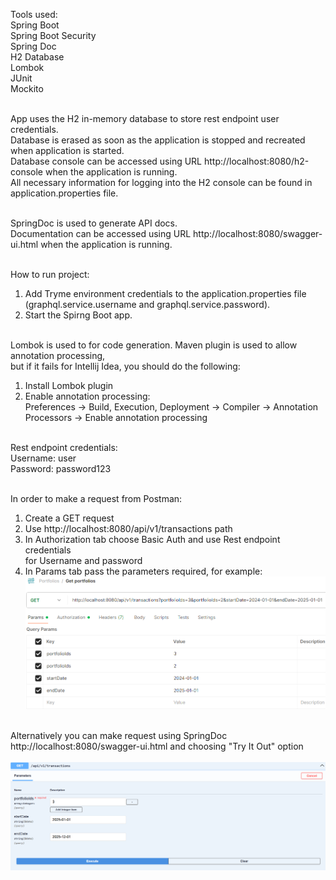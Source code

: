 Tools used:<br/>
Spring Boot<br/>
Spring Boot Security<br/>
Spring Doc<br/>
H2 Database<br/>
Lombok<br/>
JUnit<br/>
Mockito<br/><br/>

App uses the H2 in-memory database to store rest endpoint user credentials.<br/>
Database is erased as soon as the application is stopped and recreated when application is started.<br/>
Database console can be accessed using URL http://localhost:8080/h2-console when the application is running.<br/>
All necessary information for logging into the H2 console can be found in application.properties file.<br/><br/>

SpringDoc is used to generate API docs.<br/>
Documentation can be accessed using URL http://localhost:8080/swagger-ui.html when the application is running.<br/><br/>

How to run project:<br/>
1) Add Tryme environment credentials to the application.properties file (graphql.service.username and graphql.service.password).<br/>
2) Start the Spirng Boot app.<br/><br/>

Lombok is used to for code generation. Maven plugin is used to allow annotation processing,<br/>
but if it fails for Intellij Idea, you should do the following:<br/>
1) Install Lombok plugin<br/>
2) Enable annotation processing:<br/>
Preferences -> Build, Execution, Deployment -> Compiler -> Annotation Processors -> Enable annotation processing <br/><br/>

Rest endpoint credentials:<br/>
Username: user<br/>
Password: password123<br/><br/>

In order to make a request from Postman:<br/>
1) Create a GET request<br/>
2) Use http://localhost:8080/api/v1/transactions path<br/>
3) In Authorization tab choose Basic Auth and use Rest endpoint credentials<br/>
for Username and password<br/>
4) In Params tab pass the parameters required, for example:<br/>
![img.png](readmepics/img.png) <br/><br/>

Alternatively you can make request using SpringDoc http://localhost:8080/swagger-ui.html and choosing "Try It Out" option<br/><br/>
![img.png](readmepics/img2.png)